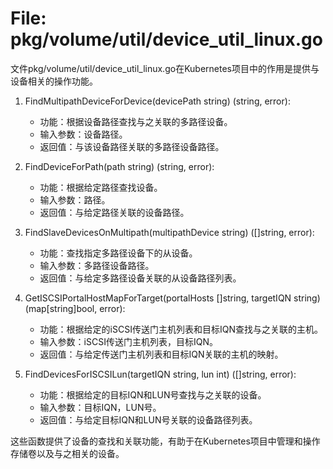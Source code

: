 # File: pkg/volume/util/device_util_linux.go

文件pkg/volume/util/device_util_linux.go在Kubernetes项目中的作用是提供与设备相关的操作功能。

1. FindMultipathDeviceForDevice(devicePath string) (string, error):
   - 功能：根据设备路径查找与之关联的多路径设备。
   - 输入参数：设备路径。
   - 返回值：与该设备路径关联的多路径设备路径。

2. FindDeviceForPath(path string) (string, error):
   - 功能：根据给定路径查找设备。
   - 输入参数：路径。
   - 返回值：与给定路径关联的设备路径。

3. FindSlaveDevicesOnMultipath(multipathDevice string) ([]string, error):
   - 功能：查找指定多路径设备下的从设备。
   - 输入参数：多路径设备路径。
   - 返回值：与给定多路径设备关联的从设备路径列表。

4. GetISCSIPortalHostMapForTarget(portalHosts []string, targetIQN string) (map[string]bool, error):
   - 功能：根据给定的iSCSI传送门主机列表和目标IQN查找与之关联的主机。
   - 输入参数：iSCSI传送门主机列表，目标IQN。
   - 返回值：与给定传送门主机列表和目标IQN关联的主机的映射。

5. FindDevicesForISCSILun(targetIQN string, lun int) ([]string, error):
   - 功能：根据给定的目标IQN和LUN号查找与之关联的设备。
   - 输入参数：目标IQN，LUN号。
   - 返回值：与给定目标IQN和LUN号关联的设备路径列表。

这些函数提供了设备的查找和关联功能，有助于在Kubernetes项目中管理和操作存储卷以及与之相关的设备。

